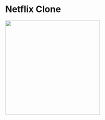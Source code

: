 # Netflix Clone

<img src="https://user-images.githubusercontent.com/79036525/177209680-40acc44d-798d-4265-b679-e13cd5c84c1c.png" style="width:300px;"/>
